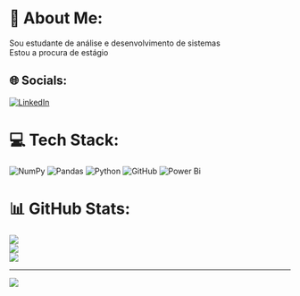 # 💫 About Me:
Sou estudante de análise e desenvolvimento de sistemas<br>Estou a procura de estágio


## 🌐 Socials:
[![LinkedIn](https://img.shields.io/badge/LinkedIn-%230077B5.svg?logo=linkedin&logoColor=white)](https://linkedin.com/in/https://www.linkedin.com/in/fabiocunhac?lipi=urn%3Ali%3Apage%3Ad_flagship3_profile_view_base_contact_details%3B536uSLOSQoWF93KGUoZzFw%3D%3D) 

# 💻 Tech Stack:
![NumPy](https://img.shields.io/badge/numpy-%23013243.svg?style=for-the-badge&logo=numpy&logoColor=white) ![Pandas](https://img.shields.io/badge/pandas-%23150458.svg?style=for-the-badge&logo=pandas&logoColor=white) ![Python](https://img.shields.io/badge/python-3670A0?style=for-the-badge&logo=python&logoColor=ffdd54) ![GitHub](https://img.shields.io/badge/github-%23121011.svg?style=for-the-badge&logo=github&logoColor=white) ![Power Bi](https://img.shields.io/badge/power_bi-F2C811?style=for-the-badge&logo=powerbi&logoColor=black)
# 📊 GitHub Stats:
![](https://github-readme-stats.vercel.app/api?username=Fabiocunhac&theme=radical&hide_border=false&include_all_commits=false&count_private=false)<br/>
![](https://github-readme-streak-stats.herokuapp.com/?user=Fabiocunhac&theme=radical&hide_border=false)<br/>
![](https://github-readme-stats.vercel.app/api/top-langs/?username=Fabiocunhac&theme=radical&hide_border=false&include_all_commits=false&count_private=false&layout=compact)

---
[![](https://visitcount.itsvg.in/api?id=Fabiocunhac&icon=0&color=0)](https://visitcount.itsvg.in)

<!-- Proudly created with GPRM ( https://gprm.itsvg.in ) -->